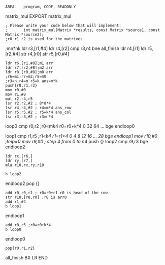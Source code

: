 
	AREA	program, CODE, READONLY
matrix_mul
	EXPORT	matrix_mul

    ; Please write your code below that will implement:
    ;       int matrix_mul(Matrix *results, const Matrix *source1, const Matrix *source2);
	;r0 r1 r2 is used for the matrixes
;mn*nk
	ldr r3,[r1,#4]
	ldr r4,[r2]
	cmp r3,r4
	bne all_finish
	ldr r4,[r1]
	ldr r5,[r2,#4]
	str r4,[r0]
	str r5,[r0,#4]
	
	ldr r6,[r1,#8];m1 arr
	ldr r7,[r2,#8];m2 arr
	ldr r8,[r0,#8];m0 arr
	;r6=m1;r7=m2;r8=m0
	;r3=n r4=m r5=k ans=m*k
	push{r0,r1,r2}
	mov r0,#0
	mov r1,#0
	mul r2,r4,r5
	lsr r2,r2,#2 ; 8*8*4
	lsr r4,r4,#2 ; r4=m*4 ans_row
	lsr r5,r5,#2 ; r5=k*4 ans_col
	lsr r3,r3,#2 ; r3=n*4
	
loop0 cmp r0,r2 ;r0<m*k*4 r0=r0+k*4 0 32 64 ...
	bge endloop0
	
loop1 cmp r1,r5 ;r1<k*4 r1=r1+4     0 4 8 12 16 ... 28
	bge endloop1
	mov r10,#0 ;tmp=0
	mov r9,#0 ; step 4 from 0 to n*4
	push {}
loop2 cmp r9,r3
	bge endloop2
	
	ldr rx,[r6,]
	ldr ry,[r7,]
	mla r10,rx,ry,r10
	
	b loop2
endloop2
	pop {}
	
	add r0,r0,r1 ; r0=r0+r1 r0 is head of the row
	str r10,[r8,r0] ;r8 is arr0
	add r1,#4
	b loop1
endloop1
	
	add r0,r5 ;r0=r0+k*4
	b loop0
endloop0
	
	pop{r0,r1,r2}
all_finish
	BX		LR
	END
